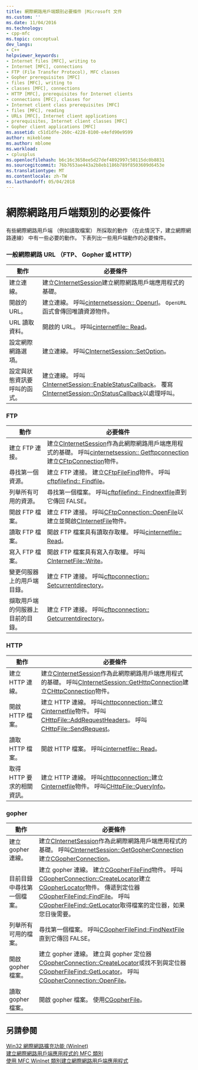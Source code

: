 ```yaml
---
title: 網際網路用戶端類別必要條件 |Microsoft 文件
ms.custom: ''
ms.date: 11/04/2016
ms.technology:
- cpp-mfc
ms.topic: conceptual
dev_langs:
- C++
helpviewer_keywords:
- Internet files [MFC], writing to
- Internet [MFC], connections
- FTP (File Transfer Protocol), MFC classes
- Gopher prerequisites [MFC]
- files [MFC], writing to
- classes [MFC], connections
- HTTP [MFC], prerequisites for Internet clients
- connections [MFC], classes for
- Internet client class prerequisites [MFC]
- files [MFC], reading
- URLs [MFC], Internet client applications
- prerequisites, Internet client classes [MFC]
- Gopher client applications [MFC]
ms.assetid: c51d1dfe-260c-4228-8100-e4efd90e9599
author: mikeblome
ms.author: mblome
ms.workload:
- cplusplus
ms.openlocfilehash: b6c16c3658ee5d27def4892997c50115dc0b8831
ms.sourcegitcommit: 76b7653ae443a2b8eb1186b789f8503609d6453e
ms.translationtype: MT
ms.contentlocale: zh-TW
ms.lasthandoff: 05/04/2018
---
```

# <a name="prerequisites-for-internet-client-classes"></a>網際網路用戶端類別的必要條件
有些網際網路用戶端 （例如讀取檔案） 所採取的動作 （在此情況下，建立網際網路連線） 中有一些必要的動作。 下表列出一些用戶端動作的必要條件。  
  
### <a name="general-internet-url-ftp-gopher-or-http"></a>一般網際網路 URL （FTP、 Gopher 或 HTTP）  
  
|動作|必要條件|  
|------------|------------------|  
|建立連線。|建立[CInternetSession](../mfc/reference/cinternetsession-class.md)建立網際網路用戶端應用程式的基礎。|  
|開啟的 URL。|建立連線。 呼叫[cinternetsession:: Openurl](../mfc/reference/cinternetsession-class.md#openurl)。 `OpenURL`函式會傳回唯讀資源物件。|  
|URL 讀取資料。|開啟的 URL。 呼叫[cinternetfile:: Read](../mfc/reference/cinternetfile-class.md#read)。|  
|設定網際網路選項。|建立連線。 呼叫[CInternetSession::SetOption](../mfc/reference/cinternetsession-class.md#setoption)。|  
|設定與狀態資訊要呼叫的函式。|建立連線。 呼叫[CInternetSession::EnableStatusCallback](../mfc/reference/cinternetsession-class.md#enablestatuscallback)。 覆寫[CInternetSession::OnStatusCallback](../mfc/reference/cinternetsession-class.md#onstatuscallback)以處理呼叫。|  
  
### <a name="ftp"></a>FTP  
  
|動作|必要條件|  
|------------|------------------|  
|建立 FTP 連接。|建立[CInternetSession](../mfc/reference/cinternetsession-class.md)作為此網際網路用戶端應用程式的基礎。 呼叫[cinternetsession:: Getftpconnection](../mfc/reference/cinternetsession-class.md#getftpconnection)建立[CFtpConnection](../mfc/reference/cftpconnection-class.md)物件。|  
|尋找第一個資源。|建立 FTP 連接。 建立[CFtpFileFind](../mfc/reference/cftpfilefind-class.md)物件。 呼叫[cftpfilefind:: Findfile](../mfc/reference/cftpfilefind-class.md#findfile)。|  
|列舉所有可用的資源。|尋找第一個檔案。 呼叫[cftpfilefind:: Findnextfile](../mfc/reference/cftpfilefind-class.md#findnextfile)直到它傳回 FALSE。|  
|開啟 FTP 檔案。|建立 FTP 連接。 呼叫[CFtpConnection::OpenFile](../mfc/reference/cftpconnection-class.md#openfile)以建立並開啟[CInternetFile](../mfc/reference/cinternetfile-class.md)物件。|  
|讀取 FTP 檔案。|開啟 FTP 檔案具有讀取存取權。 呼叫[cinternetfile:: Read](../mfc/reference/cinternetfile-class.md#read)。|  
|寫入 FTP 檔案。|開啟 FTP 檔案具有寫入存取權。 呼叫[CInternetFile::Write](../mfc/reference/cinternetfile-class.md#write)。|  
|變更伺服器上的用戶端目錄。|建立 FTP 連接。 呼叫[cftpconnection:: Setcurrentdirectory](../mfc/reference/cftpconnection-class.md#setcurrentdirectory)。|  
|擷取用戶端的伺服器上目前的目錄。|建立 FTP 連接。 呼叫[cftpconnection:: Getcurrentdirectory](../mfc/reference/cftpconnection-class.md#getcurrentdirectory)。|  
  
### <a name="http"></a>HTTP  
  
|動作|必要條件|  
|------------|------------------|  
|建立 HTTP 連線。|建立[CInternetSession](../mfc/reference/cinternetsession-class.md)作為此網際網路用戶端應用程式的基礎。 呼叫[CInternetSession::GetHttpConnection](../mfc/reference/cinternetsession-class.md#gethttpconnection)建立[CHttpConnection](../mfc/reference/chttpconnection-class.md)物件。|  
|開啟 HTTP 檔案。|建立 HTTP 連線。 呼叫[chttpconnection::](../mfc/reference/chttpconnection-class.md#openrequest)建立[Cinternetfile](../mfc/reference/chttpfile-class.md)物件。 呼叫[CHttpFile::AddRequestHeaders](../mfc/reference/chttpfile-class.md#addrequestheaders)。 呼叫[CHttpFile::SendRequest](../mfc/reference/chttpfile-class.md#sendrequest)。|  
|讀取 HTTP 檔案。|開啟 HTTP 檔案。 呼叫[cinternetfile:: Read](../mfc/reference/cinternetfile-class.md#read)。|  
|取得 HTTP 要求的相關資訊。|建立 HTTP 連線。 呼叫[chttpconnection::](../mfc/reference/chttpconnection-class.md#openrequest)建立[Cinternetfile](../mfc/reference/chttpfile-class.md)物件。 呼叫[CHttpFile::QueryInfo](../mfc/reference/chttpfile-class.md#queryinfo)。|  
  
### <a name="gopher"></a>gopher  
  
|動作|必要條件|  
|------------|------------------|  
|建立 gopher 連線。|建立[CInternetSession](../mfc/reference/cinternetsession-class.md)作為此網際網路用戶端應用程式的基礎。 呼叫[CInternetSession::GetGopherConnection](../mfc/reference/cinternetsession-class.md#getgopherconnection)建立[CGopherConnection](../mfc/reference/cgopherconnection-class.md)。|  
|目前目錄中尋找第一個檔案。|建立 gopher 連線。 建立[CGopherFileFind](../mfc/reference/cgopherfilefind-class.md)物件。 呼叫[CGopherConnection::CreateLocator](../mfc/reference/cgopherconnection-class.md#createlocator)建立[CGopherLocator](../mfc/reference/cgopherlocator-class.md)物件。 傳遞到定位器[CGopherFileFind::FindFile](../mfc/reference/cgopherfilefind-class.md#findfile)。 呼叫[CGopherFileFind::GetLocator](../mfc/reference/cgopherfilefind-class.md#getlocator)取得檔案的定位器，如果您日後需要。|  
|列舉所有可用的檔案。|尋找第一個檔案。 呼叫[CGopherFileFind::FindNextFile](../mfc/reference/cgopherfilefind-class.md#findnextfile)直到它傳回 FALSE。|  
|開啟 gopher 檔案。|建立 gopher 連線。 建立與 gopher 定位器[CGopherConnection::CreateLocator](../mfc/reference/cgopherconnection-class.md#createlocator)或找不到與定位器[CGopherFileFind::GetLocator](../mfc/reference/cgopherfilefind-class.md#getlocator)。 呼叫[CGopherConnection::OpenFile](../mfc/reference/cgopherconnection-class.md#openfile)。|  
|讀取 gopher 檔案。|開啟 gopher 檔案。 使用[CGopherFile](../mfc/reference/cgopherfile-class.md)。|  
  
## <a name="see-also"></a>另請參閱  
 [Win32 網際網路擴充功能 (WinInet)](../mfc/win32-internet-extensions-wininet.md)   
 [建立網際網路用戶端應用程式的 MFC 類別](../mfc/mfc-classes-for-creating-internet-client-applications.md)   
 [使用 MFC WinInet 類別建立網際網路用戶端應用程式](../mfc/writing-an-internet-client-application-using-mfc-wininet-classes.md)

